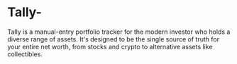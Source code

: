 # Tally-
Tally is a manual-entry portfolio tracker for the modern investor who holds a diverse range of assets. It's designed to be the single source of truth for your entire net worth, from stocks and crypto to alternative assets like collectibles.
